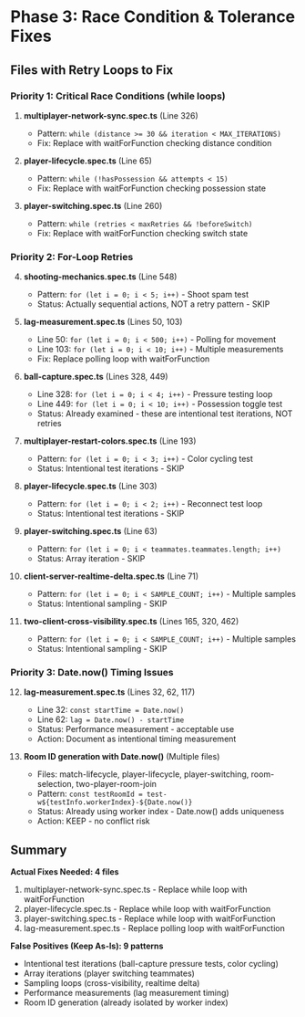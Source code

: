 # Phase 3: Race Condition & Tolerance Fixes

## Files with Retry Loops to Fix

### Priority 1: Critical Race Conditions (while loops)

1. **multiplayer-network-sync.spec.ts** (Line 326)
   - Pattern: `while (distance >= 30 && iteration < MAX_ITERATIONS)`
   - Fix: Replace with waitForFunction checking distance condition

2. **player-lifecycle.spec.ts** (Line 65)
   - Pattern: `while (!hasPossession && attempts < 15)`
   - Fix: Replace with waitForFunction checking possession state

3. **player-switching.spec.ts** (Line 260)
   - Pattern: `while (retries < maxRetries && !beforeSwitch)`
   - Fix: Replace with waitForFunction checking switch state

### Priority 2: For-Loop Retries

4. **shooting-mechanics.spec.ts** (Line 548)
   - Pattern: `for (let i = 0; i < 5; i++)` - Shoot spam test
   - Status: Actually sequential actions, NOT a retry pattern - SKIP

5. **lag-measurement.spec.ts** (Lines 50, 103)
   - Line 50: `for (let i = 0; i < 500; i++)` - Polling for movement
   - Line 103: `for (let i = 0; i < 10; i++)` - Multiple measurements
   - Fix: Replace polling loop with waitForFunction

6. **ball-capture.spec.ts** (Lines 328, 449)
   - Line 328: `for (let i = 0; i < 4; i++)` - Pressure testing loop
   - Line 449: `for (let i = 0; i < 10; i++)` - Possession toggle test
   - Status: Already examined - these are intentional test iterations, NOT retries

7. **multiplayer-restart-colors.spec.ts** (Line 193)
   - Pattern: `for (let i = 0; i < 3; i++)` - Color cycling test
   - Status: Intentional test iterations - SKIP

8. **player-lifecycle.spec.ts** (Line 303)
   - Pattern: `for (let i = 0; i < 2; i++)` - Reconnect test loop
   - Status: Intentional test iterations - SKIP

9. **player-switching.spec.ts** (Line 63)
   - Pattern: `for (let i = 0; i < teammates.teammates.length; i++)`
   - Status: Array iteration - SKIP

10. **client-server-realtime-delta.spec.ts** (Line 71)
    - Pattern: `for (let i = 0; i < SAMPLE_COUNT; i++)` - Multiple samples
    - Status: Intentional sampling - SKIP

11. **two-client-cross-visibility.spec.ts** (Lines 165, 320, 462)
    - Pattern: `for (let i = 0; i < SAMPLE_COUNT; i++)` - Multiple samples
    - Status: Intentional sampling - SKIP

### Priority 3: Date.now() Timing Issues

12. **lag-measurement.spec.ts** (Lines 32, 62, 117)
    - Line 32: `const startTime = Date.now()`
    - Line 62: `lag = Date.now() - startTime`
    - Status: Performance measurement - acceptable use
    - Action: Document as intentional timing measurement

13. **Room ID generation with Date.now()** (Multiple files)
    - Files: match-lifecycle, player-lifecycle, player-switching, room-selection, two-player-room-join
    - Pattern: `const testRoomId = test-w${testInfo.workerIndex}-${Date.now()}`
    - Status: Already using worker index - Date.now() adds uniqueness
    - Action: KEEP - no conflict risk

## Summary

**Actual Fixes Needed: 4 files**

1. multiplayer-network-sync.spec.ts - Replace while loop with waitForFunction
2. player-lifecycle.spec.ts - Replace while loop with waitForFunction  
3. player-switching.spec.ts - Replace while loop with waitForFunction
4. lag-measurement.spec.ts - Replace polling loop with waitForFunction

**False Positives (Keep As-Is): 9 patterns**

- Intentional test iterations (ball-capture pressure tests, color cycling)
- Array iterations (player switching teammates)
- Sampling loops (cross-visibility, realtime delta)
- Performance measurements (lag measurement timing)
- Room ID generation (already isolated by worker index)

